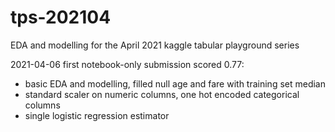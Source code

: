 # tps-202104
EDA and modelling for the April 2021 kaggle tabular playground series

2021-04-06 first notebook-only submission scored 0.77:
- basic EDA and modelling, filled null age and fare with training set median
- standard scaler on numeric columns, one hot encoded categorical columns
- single logistic regression estimator

